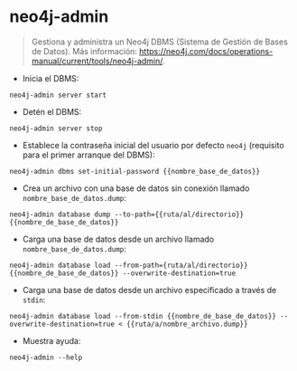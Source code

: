 # neo4j-admin

> Gestiona y administra un Neo4j DBMS (Sistema de Gestión de Bases de Datos).
> Más información: <https://neo4j.com/docs/operations-manual/current/tools/neo4j-admin/>.

- Inicia el DBMS:

`neo4j-admin server start`

- Detén el DBMS:

`neo4j-admin server stop`

- Establece la contraseña inicial del usuario por defecto `neo4j` (requisito para el primer arranque del DBMS):

`neo4j-admin dbms set-initial-password {{nombre_base_de_datos}}`

- Crea un archivo con una base de datos sin conexión llamado `nombre_base_de_datos.dump`:

`neo4j-admin database dump --to-path={{ruta/al/directorio}} {{nombre_de_base_de_datos}}`

- Carga una base de datos desde un archivo llamado `nombre_base_de_datos.dump`:

`neo4j-admin database load --from-path={ruta/al/directorio}} {{nombre_de_base_de_datos}} --overwrite-destination=true`

- Carga una base de datos desde un archivo especificado a través de `stdin`:

`neo4j-admin database load --from-stdin {{nombre_de_base_de_datos}} --overwrite-destination=true < {{ruta/a/nombre_archivo.dump}}`

- Muestra ayuda:

`neo4j-admin --help`
